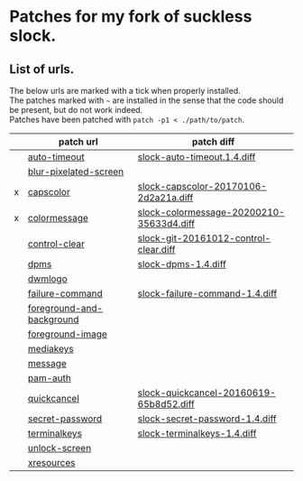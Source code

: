 # Patches for my fork of suckless slock.

## List of urls.

The below urls are marked with a tick when properly installed.  
The patches marked with `~` are installed in the sense that the code should be present, but do not work indeed.  
Patches have been patched with `patch -p1 < ./path/to/patch`.

|   | patch url                   | patch diff                                 |
|---|-----------------------------|--------------------------------------------|
|   | [auto-timeout]              | [slock-auto-timeout.1.4.diff]              |
|   | [blur-pixelated-screen]     |                                            |
| x | [capscolor]                 | [slock-capscolor-20170106-2d2a21a.diff]    |
| x | [colormessage]              | [slock-colormessage-20200210-35633d4.diff] |
|   | [control-clear]             | [slock-git-20161012-control-clear.diff]    |
|   | [dpms]                      | [slock-dpms-1.4.diff]                      |
|   | [dwmlogo]                   |                                            |
|   | [failure-command]           | [slock-failure-command-1.4.diff]           |
|   | [foreground-and-background] |                                            |
|   | [foreground-image]          |                                            |
|   | [mediakeys]                 |                                            |
|   | [message]                   |                                            |
|   | [pam-auth]                  |                                            |
|   | [quickcancel]               | [slock-quickcancel-20160619-65b8d52.diff]  |
|   | [secret-password]           | [slock-secret-password-1.4.diff]           |
|   | [terminalkeys]              | [slock-terminalkeys-1.4.diff]              |
|   | [unlock-screen]             |                                            |
|   | [xresources]                |                                            |

<!-- all the patches at https://surf.suckless.org/patches/ -->
[auto-timeout]:              https://tools.suckless.org/slock/patches/auto-timeout
[blur-pixelated-screen]:     https://tools.suckless.org/slock/patches/blur-pixelated-screen
[capscolor]:                 https://tools.suckless.org/slock/patches/capscolor
[colormessage]:              https://tools.suckless.org/slock/patches/colormessage
[control-clear]:             https://tools.suckless.org/slock/patches/control-clear
[dpms]:                      https://tools.suckless.org/slock/patches/dpms
[dwmlogo]:                   https://tools.suckless.org/slock/patches/dwmlogo
[failure-command]:           https://tools.suckless.org/slock/patches/failure-command
[foreground-and-background]: https://tools.suckless.org/slock/patches/foreground-and-background
[foreground-image]:          https://tools.suckless.org/slock/patches/foreground-image
[mediakeys]:                 https://tools.suckless.org/slock/patches/mediakeys
[message]:                   https://tools.suckless.org/slock/patches/message
[pam-auth]:                  https://tools.suckless.org/slock/patches/pam-auth
[quickcancel]:               https://tools.suckless.org/slock/patches/quickcancel
[secret-password]:           https://tools.suckless.org/slock/patches/secret-password
[terminalkeys]:              https://tools.suckless.org/slock/patches/terminalkeys
[unlock-screen]:             https://tools.suckless.org/slock/patches/unlock-screen
[xresources]:                https://tools.suckless.org/slock/patches/xresources

<!-- all the downloaded diffs -->
[slock-auto-timeout.1.4.diff]:              slock-auto-timeout.1.4.diff
[slock-capscolor-20170106-2d2a21a.diff]:    slock-capscolor-20170106-2d2a21a.diff
[slock-colormessage-20200210-35633d4.diff]: slock-colormessage-20200210-35633d4.diff
[slock-git-20161012-control-clear.diff]:    slock-git-20161012-control-clear.diff
[slock-dpms-1.4.diff]:                      slock-dpms-1.4.diff
[slock-failure-command-1.4.diff]:           slock-failure-command-1.4.diff
[slock-quickcancel-20160619-65b8d52.diff]:  slock-quickcancel-20160619-65b8d52.diff
[slock-secret-password-1.4.diff]:           slock-secret-password-1.4.diff
[slock-terminalkeys-1.4.diff]:              slock-terminalkeys-1.4.diff

